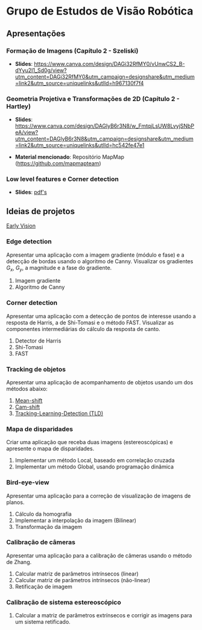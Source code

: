 # Grupo de Estudos de Visão Robótica

## Apresentações

### Formação de Imagens (Capítulo 2 - Szeliski)

- **Slides**: https://www.canva.com/design/DAGi32RfMY0/vUnwCS2_B-dYyu2I1_Sd0g/view?utm_content=DAGi32RfMY0&utm_campaign=designshare&utm_medium=link2&utm_source=uniquelinks&utlId=h967130f7f4

### Geometria Projetiva e Transformações de 2D (Capítulo 2 - Hartley)

- **Slides**: https://www.canva.com/design/DAGlyB6r3N8/w_FmtqjLsUW8LvyjSNbPeA/view?utm_content=DAGlyB6r3N8&utm_campaign=designshare&utm_medium=link2&utm_source=uniquelinks&utlId=hc542fe47e1

- **Material mencionado**: Repositório MapMap (https://github.com/mapmapteam)

### Low level features e Corner detection

- **Slides**: [pdf's](/home/lavi/gp-visao-robotica/Grupo-de-Estudos-em-Visao-Robotica/slides)

## Ideias de projetos

[Early Vision](https://www.sciencedirect.com/topics/engineering/early-vision)


### Edge detection

Apresentar uma aplicação com a imagem gradiente (módulo e fase) e a detecção de bordas usando o algoritmo de Canny. Visualizar os gradientes $G_x$, $G_y$, a magnitude e a fase do gradiente.

1. Imagem gradiente
2. Algoritmo de Canny 

### Corner detection

Apresentar uma aplicação com a detecção de pontos de interesse usando a resposta de Harris, a de Shi-Tomasi e o método FAST. Visualizar as componentes intermediárias do cálculo da resposta de canto.

1. Detector de Harris
2. Shi-Tomasi
3. FAST

### Tracking de objetos

Apresentar uma aplicação de acompanhamento de objetos usando um dos métodos abaixo:

1. [Mean-shift](https://www.cse.psu.edu/~rtc12/CSE598G/introMeanShift.pdf)
2. [Cam-shift](https://ieeexplore.ieee.org/stamp/stamp.jsp?tp=&arnumber=5543787)
3. [Tracking-Learning-Detection (TLD)](http://vision.stanford.edu/teaching/cs231b_spring1415/papers/Kalal-PAMI.pdf)

### Mapa de disparidades

Criar uma aplicação que receba duas imagens (estereoscópicas) e apresente o mapa de disparidades.

1. Implementar um método Local, baseado em correlação cruzada
2. Implementar um método Global, usando programação dinâmica

### Bird-eye-view

Apresentar uma aplicação para a correção de visualização de imagens de planos.

1. Cálculo da homografia
2. Implementar a interpolação da imagem (Bilinear)
3. Transformação da imagem

### Calibração de câmeras

Apresentar uma aplicação para a calibração de câmeras usando o método de Zhang.

1. Calcular matriz de parâmetros intrínsecos (linear)
2. Calcular matriz de parâmetros intrínsecos (não-linear)
3. Retificação de imagem

### Calibração de sistema estereoscópico

1. Calcular a matriz de parâmetros extrínsecos e corrigir as imagens para um sistema retificado.


